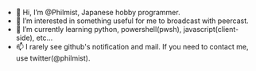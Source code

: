 - 👋 Hi, I’m @Philmist, Japanese hobby programmer.
- 👀 I’m interested in something useful for me to broadcast with peercast.
- 🌱 I’m currently learning python, powershell(pwsh), javascript(client-side), etc...
- 📫 I rarely see github's notification and mail. If you need to contact me, use twitter(@philmist).

<!---
Philmist/Philmist is a ✨ special ✨ repository because its `README.md` (this file) appears on your GitHub profile.
You can click the Preview link to take a look at your changes.
--->
